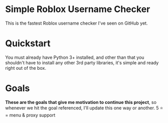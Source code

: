 # Simple Roblox Username Checker
This is the fastest Roblox username checker I've seen on GitHub yet.
# Quickstart
You must already have Python 3+ installed, and other than that you shouldn't have to install any other 3rd party libraries, it's simple and ready right out of the box.
# Goals
**These are the goals that give me motivation to continue this project**, so whenever we hit the goal referenced, I'll update this one way or another.
5 ⭐ = menu & proxy support
